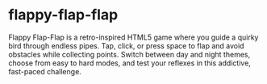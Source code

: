 # flappy-flap-flap
Flappy Flap-Flap is a retro-inspired HTML5 game where you guide a quirky bird through endless pipes. Tap, click, or press space to flap and avoid obstacles while collecting points. Switch between day and night themes, choose from easy to hard modes, and test your reflexes in this addictive, fast-paced challenge.
